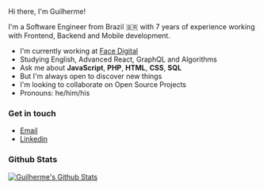 Hi there, I'm Guilherme!

I'm a Software Engineer from Brazil 🇧🇷 with 7 years of experience working with Frontend, Backend and Mobile development.

- I'm currently working at [Face Digital](https://facedigital.com.br/)
- Studying English, Advanced React, GraphQL and Algorithms
- Ask me about **JavaScript**, **PHP**, **HTML**, **CSS**, **SQL**
- But I'm always open to discover new things
- I'm looking to collaborate on Open Source Projects
- Pronouns: he/him/his

### Get in touch

- [Email](mailto:dev.guih@gmail.com)
- [Linkedin](https://www.linkedin.com/in/devguih/)

### Github Stats

[![Guilherme's Github Stats](https://github-readme-stats.vercel.app/api?username=devguih&count_private=true&theme=default&show_icons=true)](https://github.com/devguih)
